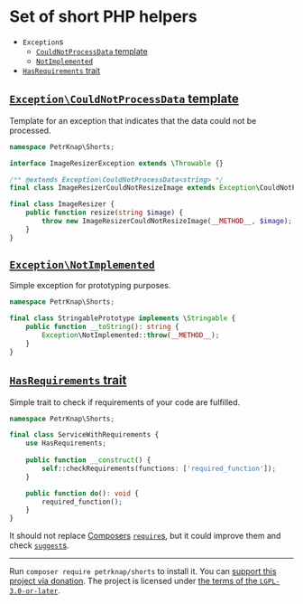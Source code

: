 # Set of short PHP helpers

* `Exception`s
  * [`CouldNotProcessData` template](#exceptioncouldnotprocessdata-template)
  * [`NotImplemented`](#exceptionnotimplemented)
* [`HasRequirements` trait](#hasrequirements-trait)

## [`Exception\CouldNotProcessData` template](./src/Exception/CouldNotProcessData.php)

Template for an exception that indicates that the data could not be processed.

```php
namespace PetrKnap\Shorts;

interface ImageResizerException extends \Throwable {}

/** @extends Exception\CouldNotProcessData<string> */
final class ImageResizerCouldNotResizeImage extends Exception\CouldNotProcessData implements ImageResizerException {}

final class ImageResizer {
    public function resize(string $image) {
        throw new ImageResizerCouldNotResizeImage(__METHOD__, $image);
    }
}
```

## [`Exception\NotImplemented`](./src/Exception/NotImplemented.php)

Simple exception for prototyping purposes.

```php
namespace PetrKnap\Shorts;

final class StringablePrototype implements \Stringable {
    public function __toString(): string {
        Exception\NotImplemented::throw(__METHOD__);
    }
}
```

## [`HasRequirements` trait](./src/HasRequirements.php)

Simple trait to check if requirements of your code are fulfilled.

```php
namespace PetrKnap\Shorts;

final class ServiceWithRequirements {
    use HasRequirements;
    
    public function __construct() {
        self::checkRequirements(functions: ['required_function']);
    }

    public function do(): void {
        required_function();
    }
}
```

It should not replace [Composers](https://getcomposer.org/) [`require`s](https://getcomposer.org/doc/04-schema.md#require),
but it could improve them and check [`suggest`s](https://getcomposer.org/doc/04-schema.md#suggest).

---

Run `composer require petrknap/shorts` to install it.
You can [support this project via donation](https://petrknap.github.io/donate.html).
The project is licensed under [the terms of the `LGPL-3.0-or-later`](./COPYING.LESSER).
